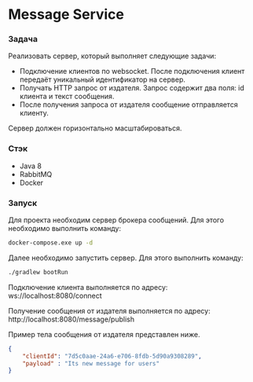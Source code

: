 # Message Service

### Задача

Реализовать сервер, который выполняет следующие задачи:

- Подключение клиентов по websocket. После подключения клиент передаёт уникальный идентификатор на сервер.
- Получать HTTP запрос от издателя. Запрос содержит два поля: id клиента и текст сообщения.
- После получения запроса от издателя сообщение отправляется клиенту.

Сервер должен горизонтально масштабироваться.

### Стэк

- Java 8
- RabbitMQ
- Docker

### Запуск

Для проекта необходим сервер брокера сообщений. Для этого необходимо выполнить команду:

```bash
docker-compose.exe up -d
```

Далее необходимо запустить сервер. Для этого выполнить команду:

```bash
./gradlew bootRun
```

Подключение клиента выполняется по адресу: ws://localhost:8080/connect

Получение сообщения от издателя выполняется по адресу: http://localhost:8080/message/publish

Пример тела сообщения от издателя представлен ниже.

```json
{
    "clientId": "7d5c0aae-24a6-e706-8fdb-5d90a9308289",
    "payload" : "Its new message for users"
}
```
